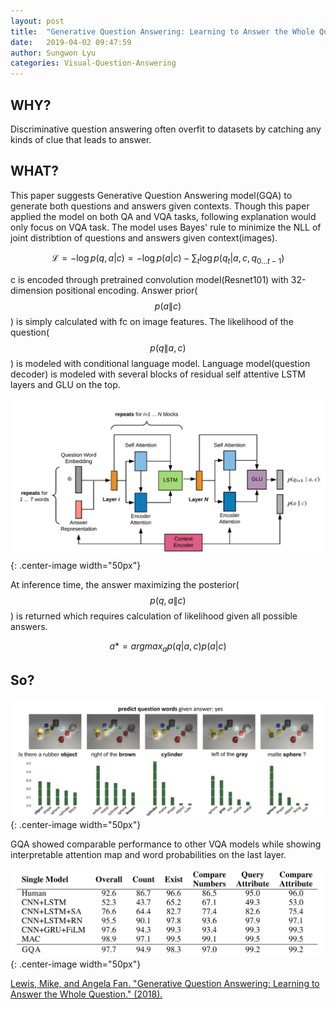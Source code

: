 ```yaml
---
layout: post
title:  "Generative Question Answering: Learning to Answer the Whole Question"
date:   2019-04-02 09:47:59
author: Sungwon Lyu
categories: Visual-Question-Answering
---
```


## WHY? 

Discriminative question answering often overfit to datasets by catching any kinds of clue that leads to answer.  

## WHAT?

This paper suggests Generative Question Answering model(GQA) to generate both questions and answers given contexts. Though this paper applied the model on both QA and VQA tasks, following explanation would only focus on VQA task. The model uses Bayes' rule to minimize the NLL of joint distribtion of questions and answers given context(images).  

$$
\mathcal{L} = -\log p(q,a|c) = -\log p(a|c) - \sum_t \log p(q_t|a, c, q_{0 ... t-1})
$$

c is encoded through pretrained convolution model(Resnet101) with 32-dimension positional encoding. Answer prior($$p(a\|c)$$) is simply calculated with fc on image features. The likelihood of the question($$p(q\|a, c)$$) is modeled with conditional language model. Language model(question decoder) is modeled with several blocks of residual self attentive LSTM layers and GLU on the top. 

![image](/assets/images/gqa1.png){: .center-image width="50px"}

At inference time, the answer maximizing the posterior($$p(q,a\|c)$$) is returned which requires calculation of likelihood given all possible answers.

$$
a* = argmax_a p(q|a,c)p(a|c)
$$

## So?

![image](/assets/images/gqa2.png){: .center-image width="50px"}

GQA showed comparable performance to other VQA models while showing interpretable attention map and word probabilities on the last layer.

![image](/assets/images/gqa3.png){: .center-image width="50px"}

[Lewis, Mike, and Angela Fan. "Generative Question Answering: Learning to Answer the Whole Question." (2018).](https://openreview.net/forum?id=Bkx0RjA9tX)

